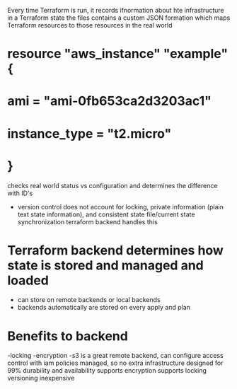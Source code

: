  Every time Terraform is run, it records ifnormation about hte infrastructure in a Terraform state
  the files contains a custom JSON formation which maps Terraform resources to those resources
  in the real world

# resource "aws_instance" "example" {
#   ami = "ami-0fb653ca2d3203ac1"
#   instance_type = "t2.micro"
# }

 checks real world status vs configuration and determines the difference with ID's
 - version control does not account for locking, private information (plain text state information), and consistent
    state file/current state synchronization
    terraform backend handles this

# Terraform backend determines how state is stored and managed and loaded
 - can store on remote backends or local backends
 - backends automatically are stored on every apply and plan

# Benefits to backend
-locking
-encryption
-s3 is a great remote backend, can configure access control with iam policies
 managed, so no extra infrastructure
 designed for 99% durability and availability
 supports encryption
 supports locking
 versioning
 inexpensive

